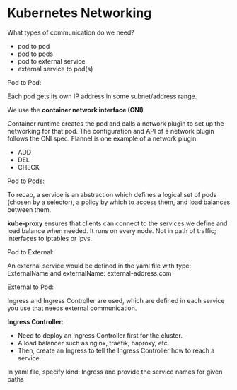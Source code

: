 # Kubernetes Networking

What types of communication do we need?

- pod to pod
- pod to pods
- pod to external service
- external service to pod(s)

Pod to Pod:

Each pod gets its own IP address in some subnet/address range. 

We use the **container network interface (CNI)** 

Container runtime creates the pod and calls a network plugin to set up the networking for that pod. The configuration and API of a network plugin follows the CNI spec. Flannel is one example of a network plugin.

- ADD
- DEL
- CHECK

Pod to Pods:

To recap, a service is an abstraction which defines a logical set of pods (chosen by a selector), a policy by which to access them, and load balances between them.

**kube-proxy** ensures that clients can connect to the services we define and load balance when needed. It runs on every node. Not in path of traffic; interfaces to iptables or ipvs.

Pod to External:

An external service would be defined in the yaml file with type: ExternalName and externalName: external-address.com

External to Pod:

Ingress and Ingress Controller are used, which are defined in each service you use that needs external communication.

**Ingress Controller**:

- Need to deploy an Ingress Controller first for the cluster.
- A load balancer such as nginx, traefik, haproxy, etc.
- Then, create an Ingress to tell the Ingress Controller how to reach a service.

In yaml file, specify kind: Ingress and provide the service names for given paths